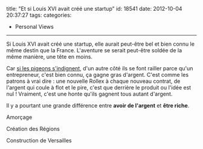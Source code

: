 title: "Et si Louis XVI avait créé une startup"
id: 18541
date: 2012-10-04 20:37:27
tags:
categories:
- Personal Views
---

Si Louis XVI avait créé une startup, elle aurait peut-être bel et bien connu le même destin que la France.
L'aventure se serait peut-être soldée de la même manière, une tête en moins.

Car [si les pigeons s'indignent](http://www.rue89.com/rue89-eco/2012/10/04/comment-les-pigeons-ont-fait-reculer-le-gouvernement-235902), d'un autre côté ils se font railler parce qu'un entrepreneur, c'est bien connu, ça gagne gras d'argent. C'est comme les patrons à vrai dire : une nouvelle Rollex à chaque nouveau contrat, de l'argent qui coule à flot et le pire, c'est que derrière le produit ou l'idée est nul ! Vraiment, c'est une honte qu'ils gagnent tous autant d'argent.

Il y a pourtant une grande différence entre **avoir de l'argent** et **être riche**.

Amorçage

Création des Régions

Construction de Versailles